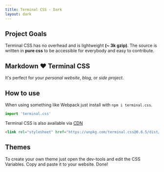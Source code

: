 ```yaml
---
title: Terminal CSS - Dark
layout: dark
---
```


## Project Goals

Terminal CSS has no overhead and is lightweight **(~ 3k gzip)**. 
The source is written in **pure css** to be accessible for everybody and easy to contribute.

## Markdown ❤️ Terminal CSS 

It's perfect for your *personal website*, *blog*, or *side project*.

## How to use

When using something like Webpack just install with `npm i terminal.css`.

```js
import 'terminal.css'
```

Terminal CSS is also available via [CDN](https://unpkg.com/terminal.css@0.6.5/dist/terminal.min.css)

```html
<link rel="stylesheet" href="https://unpkg.com/terminal.css@0.6.5/dist/terminal.min.css" /><link rel="stylesheet" href="https://unpkg.com/terminal.css@0.6.5/dist/terminal.min.css" /><link rel="stylesheet" href="https://unpkg.com/terminal.css@0.6.5/dist/terminal.min.css" />
```

## Themes

To create your own theme just open the dev-tools and edit the CSS Variables. Copy and paste it to your website. Done!